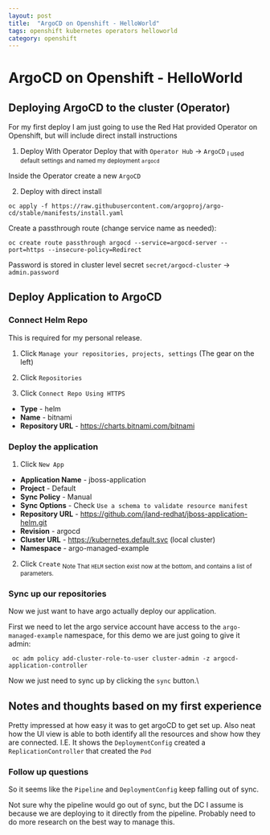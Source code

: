 ```yaml
---
layout: post
title:  "ArgoCD on Openshift - HelloWorld"
tags: openshift kubernetes operators helloworld
category: openshift
---
```


# ArgoCD on Openshift - HelloWorld


## Deploying ArgoCD to the cluster (Operator)

For my first deploy I am just going to use the Red Hat provided Operator on Openshift, but will include direct install instructions

1. Deploy With Operator
  Deploy that with `Operator Hub` -> `ArgoCD`
  <sub>I used default settings and named my deployment `argocd`</sub>

  Inside the Operator create a new `ArgoCD`

2. Deploy with direct install
```
oc apply -f https://raw.githubusercontent.com/argoproj/argo-cd/stable/manifests/install.yaml
```

Create a passthrough route (change service name as needed):
```
oc create route passthrough argocd --service=argocd-server --port=https --insecure-policy=Redirect
```

Password is stored in cluster level secret `secret/argocd-cluster` -> `admin.password`


## Deploy Application to ArgoCD


### Connect Helm Repo

This is required for my personal release.

1. Click `Manage your repositories, projects, settings` (The gear on the left)

2. Click `Repositories`

3. Click `Connect Repo Using HTTPS`
  * **Type** - helm
  * **Name** - bitnami
  * **Repository URL** - https://charts.bitnami.com/bitnami

### Deploy the application

1. Click `New App`
* **Application Name** - jboss-application
* **Project** - Default
* **Sync Policy** - Manual
* **Sync Options** - Check `Use a schema to validate resource manifest` 
* **Repository URL** - https://github.com/jland-redhat/jboss-application-helm.git
* **Revision** - argocd
* **Cluster URL** - https://kubernetes.default.svc (local cluster)
* **Namespace** - argo-managed-example

2. Click `Create`
<sub>Note That `HELM` section exist now at the bottom, and contains a list of parameters.<sub>

### Sync up our repositories

Now we just want to have argo actually deploy our application.

First we need to let the argo service account have access to the `argo-managed-example` namespace, for this demo we are just going to give it admin:

```
 oc adm policy add-cluster-role-to-user cluster-admin -z argocd-application-controller
```

Now we just need to sync up by clicking the `sync` button.\


## Notes and thoughts based on my first experience

Pretty impressed at how easy it was to get argoCD to get set up. Also neat how the UI view is able to both identify all the resources and show how they are connected. I.E. It shows the `DeploymentConfig` created a `ReplicationController` that created the `Pod`

### Follow up questions

So it seems like the `Pipeline` and `DeploymentConfig` keep falling out of sync.

Not sure why the pipeline would go out of sync, but the DC I assume is because we are deploying to it directly from the pipeline. Probably need to do more research on the best way to manage this.